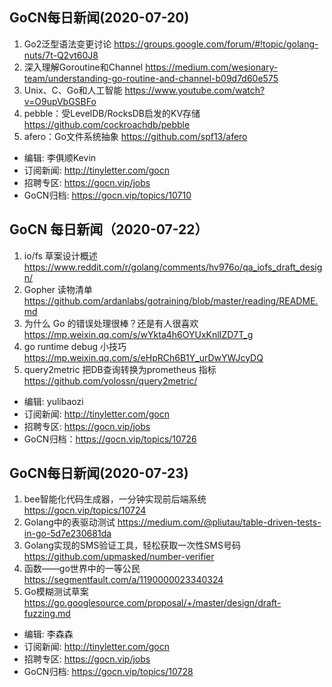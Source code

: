 ## GoCN每日新闻(2020-07-20)

1. Go2泛型语法变更讨论 https://groups.google.com/forum/#!topic/golang-nuts/7t-Q2vt60J8
2. 深入理解Goroutine和Channel https://medium.com/wesionary-team/understanding-go-routine-and-channel-b09d7d60e575
3. Unix、C、Go和人工智能 https://www.youtube.com/watch?v=O9upVbGSBFo
4. pebble：受LevelDB/RocksDB启发的KV存储 https://github.com/cockroachdb/pebble
5. afero：Go文件系统抽象 https://github.com/spf13/afero

* 编辑: 李俱顺Kevin
* 订阅新闻: http://tinyletter.com/gocn  
* 招聘专区: https://gocn.vip/jobs  
* GoCN归档: https://gocn.vip/topics/10710

## GoCN 每日新闻（2020-07-22）

1. io/fs 草案设计概述 https://www.reddit.com/r/golang/comments/hv976o/qa_iofs_draft_design/
2. Gopher 读物清单 https://github.com/ardanlabs/gotraining/blob/master/reading/README.md
3. 为什么 Go 的错误处理很棒？还是有人很喜欢 https://mp.weixin.qq.com/s/wYkta4h6OYUxKnlIZD7T_g
4. go runtime debug 小技巧 https://mp.weixin.qq.com/s/eHpRCh6B1Y_urDwYWJcyDQ
5. query2metric 把DB查询转换为prometheus 指标  https://github.com/yolossn/query2metric/

* 编辑: yulibaozi
* 订阅新闻: http://tinyletter.com/gocn
* 招聘专区: https://gocn.vip/jobs
* GoCN归档：https://gocn.vip/topics/10726

## GoCN每日新闻(2020-07-23)

1. bee智能化代码生成器，一分钟实现前后端系统 https://gocn.vip/topics/10724
2. Golang中的表驱动测试 https://medium.com/@pliutau/table-driven-tests-in-go-5d7e230681da
3. Golang实现的SMS验证工具，轻松获取一次性SMS号码 https://github.com/upmasked/number-verifier
4. 函数——go世界中的一等公民 https://segmentfault.com/a/1190000023340324
5. Go模糊测试草案 https://go.googlesource.com/proposal/+/master/design/draft-fuzzing.md

* 编辑: 李森森
* 订阅新闻: http://tinyletter.com/gocn
* 招聘专区: https://gocn.vip/jobs
* GoCN归档: https://gocn.vip/topics/10728
